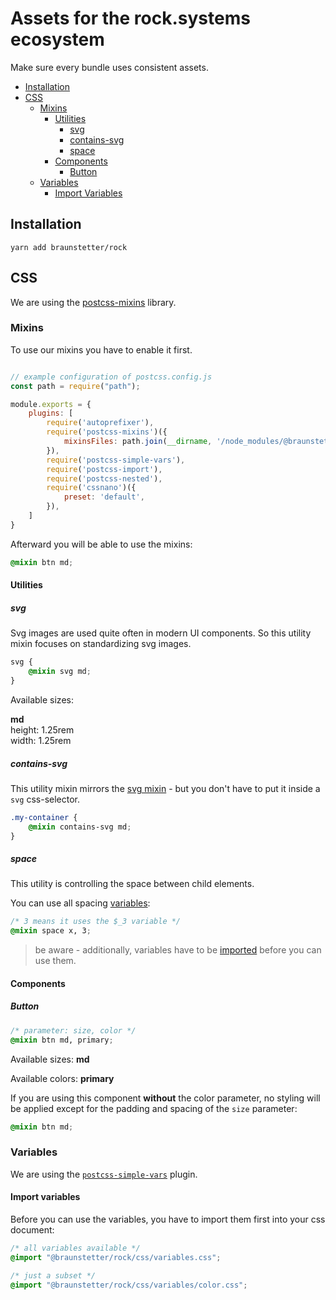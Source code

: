 # Assets for the rock.systems ecosystem

Make sure every bundle uses consistent assets.

* [Installation](#installation)
* [CSS](#css)
  * [Mixins](#mixins)
    * [Utilities](#utilities)
      * [svg](#svg)
      * [contains-svg](#contains-svg)
      * [space](#space)
    * [Components](#components)
      * [Button](#button)
  * [Variables](#variables)
    * [Import Variables](#import-variables)

## Installation

```shell
yarn add braunstetter/rock
```

## CSS

We are using the [postcss-mixins](https://github.com/postcss/postcss-mixins) library.

### Mixins

To use our mixins you have to enable it first.

```js

// example configuration of postcss.config.js
const path = require("path");

module.exports = {
    plugins: [
        require('autoprefixer'),
        require('postcss-mixins')({
            mixinsFiles: path.join(__dirname, '/node_modules/@braunstetter/rock/js/mixins', '**/*.js')
        }),
        require('postcss-simple-vars'),
        require('postcss-import'),
        require('postcss-nested'),
        require('cssnano')({
            preset: 'default',
        }),
    ]
}
```

Afterward you will be able to use the mixins:

```css
@mixin btn md;
```

#### Utilities

##### svg

Svg images are used quite often in modern UI components. So this utility mixin focuses on standardizing svg images.

```css
svg {
    @mixin svg md;
}
```

Available sizes:

**md**  
height: 1.25rem  
width: 1.25rem

##### contains-svg

This utility mixin mirrors the [svg mixin](#svg) - but you don't have to put it inside a `svg` css-selector.

```css
.my-container {
    @mixin contains-svg md;
}
```

##### space

This utility is controlling the space between child elements.

You can use all spacing [variables](#variables):

```css
/* 3 means it uses the $_3 variable */
@mixin space x, 3;
```

> be aware - additionally, variables have to be [imported](#import-variables) before you can use them.

#### Components

##### Button

```css
/* parameter: size, color */
@mixin btn md, primary;
```

Available sizes:
**md**

Available colors:
**primary**

If you are using this component **without** the color parameter, no styling will be applied except for the padding and
spacing of the `size` parameter:

```css
@mixin btn md;
```

### Variables

We are using the [`postcss-simple-vars`](https://github.com/postcss/postcss-simple-vars) plugin.

#### Import variables

Before you can use the variables, you have to import them first into your css document:

```css
/* all variables available */
@import "@braunstetter/rock/css/variables.css";

/* just a subset */
@import "@braunstetter/rock/css/variables/color.css";
```







